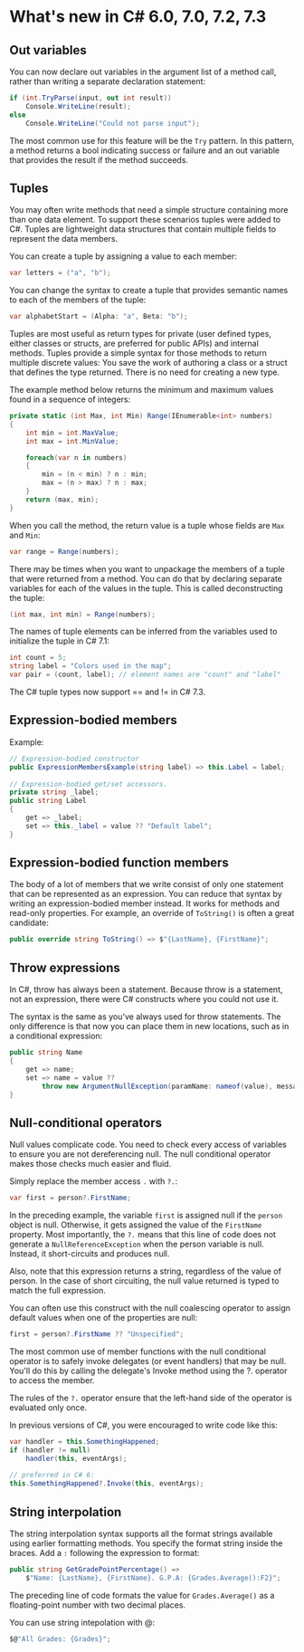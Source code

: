# What's new in C# 6.0, 7.0, 7.2, 7.3

## Out variables
You can now declare out variables in the argument list of a method call, rather than writing a separate declaration statement:

```cs
if (int.TryParse(input, out int result))
    Console.WriteLine(result);
else
    Console.WriteLine("Could not parse input");
```
 
The most common use for this feature will be the `Try` pattern. In this pattern, a method returns a bool indicating success or failure and an out variable that provides the result if the method succeeds.

## Tuples
You may often write methods that need a simple structure containing more than one data element. To support these scenarios tuples were added to C#. Tuples are lightweight data structures that contain multiple fields to represent the data members.
 
You can create a tuple by assigning a value to each member:

```cs
var letters = ("a", "b");
```
 
You can change the syntax to create a tuple that provides semantic names to each of the members of the tuple:
```cs
var alphabetStart = (Alpha: "a", Beta: "b");
```
 
Tuples are most useful as return types for private (user defined types, either classes or structs, are preferred for public APIs) and internal methods. Tuples provide a simple syntax for those methods to return multiple discrete values: You save the work of authoring a class or a struct that defines the type returned. There is no need for creating a new type.
 
The example method below returns the minimum and maximum values found in a sequence of integers:

```cs
private static (int Max, int Min) Range(IEnumerable<int> numbers)
{
    int min = int.MaxValue;
    int max = int.MinValue;

    foreach(var n in numbers)
    {
        min = (n < min) ? n : min;
        max = (n > max) ? n : max;
    }
    return (max, min);
}
```
 
When you call the method, the return value is a tuple whose fields are `Max` and `Min`:

```cs
var range = Range(numbers);
```
 
There may be times when you want to unpackage the members of a tuple that were returned from a method. You can do that by declaring separate variables for each of the values in the tuple. This is called deconstructing the tuple:

```cs
(int max, int min) = Range(numbers);
```
 
The names of tuple elements can be inferred from the variables used to initialize the tuple in C# 7.1:

```cs
int count = 5;
string label = "Colors used in the map";
var pair = (count, label); // element names are "count" and "label"
```
 
The C# tuple types now support == and != in C# 7.3.

## Expression-bodied members
Example:
```cs
// Expression-bodied constructor
public ExpressionMembersExample(string label) => this.Label = label;
 
// Expression-bodied get/set accessors.
private string _label;
public string Label
{
    get => _label;
    set => this._label = value ?? "Default label";
}
```

## Expression-bodied function members
The body of a lot of members that we write consist of only one statement that can be represented as an expression. You can reduce that syntax by writing an expression-bodied member instead. It works for methods and read-only properties. For example, an override of `ToString()` is often a great candidate:

```cs
public override string ToString() => $"{LastName}, {FirstName}";
```

## Throw expressions
In C#, throw has always been a statement. Because throw is a statement, not an expression, there were C# constructs where you could not use it.
 
The syntax is the same as you've always used for throw statements. The only difference is that now you can place them in new locations, such as in a conditional expression:

```cs
public string Name
{
    get => name;
    set => name = value ?? 
        throw new ArgumentNullException(paramName: nameof(value), message: "New name must not be null");
}
```

## Null-conditional operators
Null values complicate code. You need to check every access of variables to ensure you are not dereferencing null. The null conditional operator makes those checks much easier and fluid.
 
Simply replace the member access `.` with `?.`:

```cs
var first = person?.FirstName;
```
 
In the preceding example, the variable `first` is assigned null if the `person` object is null. Otherwise, it gets assigned the value of the `FirstName` property. Most importantly, the `?.` means that this line of code does not generate a `NullReferenceException` when the person variable is null. Instead, it short-circuits and produces null.
 
Also, note that this expression returns a string, regardless of the value of person. In the case of short circuiting, the null value returned is typed to match the full expression.
 
You can often use this construct with the null coalescing operator to assign default values when one of the properties are null:

```cs
first = person?.FirstName ?? "Unspecified";
```
 
The most common use of member functions with the null conditional operator is to safely invoke delegates (or event handlers) that may be null. You'll do this by calling the delegate's Invoke method using the ?. operator to access the member.
 
The rules of the `?.` operator ensure that the left-hand side of the operator is evaluated only once.
 
In previous versions of C#, you were encouraged to write code like this:

```cs
var handler = this.SomethingHappened;
if (handler != null)
    handler(this, eventArgs);
 
// preferred in C# 6:
this.SomethingHappened?.Invoke(this, eventArgs);
```

## String interpolation
The string interpolation syntax supports all the format strings available using earlier formatting methods. You specify the format string inside the braces. Add a `:` following the expression to format:

```cs
public string GetGradePointPercentage() =>
    $"Name: {LastName}, {FirstName}. G.P.A: {Grades.Average():F2}";
```
 
The preceding line of code formats the value for `Grades.Average()` as a floating-point number with two decimal places.

You can use string intepolation with @:

```cs
$@"All Grades: {Grades}";
```

